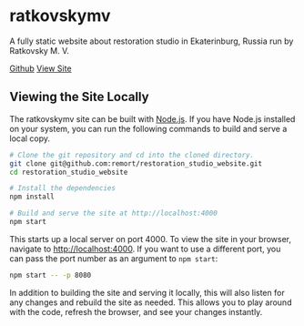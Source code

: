 # ratkovskymv

A fully static website about restoration studio in Ekaterinburg, Russia run by Ratkovsky M. V.

[Github](https://github.com/remort/restoration_studio_website)
[View Site](http://ratkovskymv.ru)

## Viewing the Site Locally

The ratkovskymv site can be built with [Node.js](http://nodejs.org/). If you have Node.js installed on your system, you can run the following commands to build and serve a local copy.

```sh
# Clone the git repository and cd into the cloned directory.
git clone git@github.com:remort/restoration_studio_website.git
cd restoration_studio_website

# Install the dependencies
npm install

# Build and serve the site at http://localhost:4000
npm start
```

This starts up a local server on port 4000. To view the site in your browser, navigate to [http://localhost:4000](http://localhost:4000). If you want to use a different port, you can pass the port number as an argument to `npm start`:

```sh
npm start -- -p 8080
```

In addition to building the site and serving it locally, this will also listen for any changes and rebuild the site as needed. This allows you to play around with the code, refresh the browser, and see your changes instantly.
